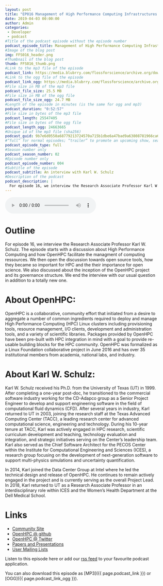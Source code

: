 ```yaml
---
layout: post
title: "EP016 Management of High Performance Computing Infrastructures with OpenHPC"
date: 2019-04-03 00:00:00
author: Admin
categories: 
 - Developer
 - podcast
#Title of the podcast episode without the episode number
podcast_episode_title: Management of High Performance Computing Infrastructures with OpenHPC
#Image of the blog post
img: FFS016_header.png
#Thumbnail of the blog post
thumb: FFS016_thumb.png
#Link to the mp3 file of the episode
podcast_link: https://media.blubrry.com/flossforscience/archive.org/download/FLOSSforscienceEP016OpenHPC/FLOSSforscience_EP016_OpenHPC.mp3
#Link to the ogg file of the episode
podcast_link_ogg: https://media.blubrry.com/flossforscience/archive.org/download/FLOSSforscienceEP016OpenHPC/FLOSSforscience_EP016_OpenHPC.ogg
#File size in MB of the mp3 file
podcast_file_size: 25.5 MB
#File size in MB of the ogg file
podcast_file_size_ogg: 24.7 MB
#Length of the episode in minutes (is the same for ogg and mp3)
podcast_duration: "0:52:57"
#File size in bytes of the mp3 file
podcast_length: 25547405
#File size in bytes of the ogg file
podcast_length_ogg: 24663665
#Unique id of the mp3 file (sha256)
podcast_guid: 9b7e6d0550a68779213724570a715b1dbe6a47bad9a63808781966ca6137759a
#“full” for normal episodes; “trailer” to promote an upcoming show, season, or episode; or “bonus” for extra content related to a show, season, or episode.
podcast_episode_type: full
#Season number only
podcast_season_number: 02
#Episode number only
podcast_episode_number: 004
#Subtitle of the episode 
podcast_subtitle: An interview with Karl W. Schulz
#Description of the podcast
podcast_description: |
  For episode 16, we interview the Research Associate Professor Karl W. Schulz. The episode starts with a discussion about High Performance Computing and how OpenHPC facilitate the managment of computing ressources. We then open the discussion towards open source tools, how they became so important for HPC and the their importance for open science. We also discussed about the inception of the OpenHPC project and its governance structure. We end the interview with our usual question in addition to a totally new one.   
---
```


<audio controls>
  <source src="{{ page.podcast_link_ogg }}" type="audio/ogg">
  <source src="{{ page.podcast_link }}" type="audio/mpeg">
Your browser does not support the audio element.
</audio>

# Outline

For episode 16, we interview the Research Associate Professor Karl W. Schulz. The episode starts with a discussion about High Performance Computing and how OpenHPC facilitate the managment of computing ressources. We then open the discussion towards open source tools, how they became so important for HPC and the their importance for open science. We also discussed about the inception of the OpenHPC project and its governance structure. We end the interview with our usual question in addition to a totally new one. 

# About OpenHPC:


OpenHPC is a collaborative, community effort that initiated from a desire to aggregate a number of common ingredients required to deploy and manage High Performance Computing (HPC) Linux clusters including provisioning tools, resource management, I/O clients, development and administration tools, and a variety of scientific libraries. Packages provided by OpenHPC have been pre-built with HPC integration in mind with a goal to provide re-usable building blocks for the HPC community. OpenHPC was formalized as a Linux Foundation collaborative project in June 2016 and has over 35 institutional members from academia, national labs, and industry.


# About Karl W. Schulz: 


Karl W. Schulz received his Ph.D. from the University of Texas (UT) in 1999.  After completing a one-year post-doc, he transitioned to the commercial software industry working for the CD-Adapco group as a Senior Project Engineer to develop and support engineering software in the field of computational fluid dynamics (CFD).  After several years in industry, Karl returned to UT in 2003, joining the research staff at the Texas Advanced Computing Center (TACC), a leading research center for advanced computational science, engineering and technology. During his 10-year tenure at TACC, Karl was actively engaged in HPC research, scientific curriculum development and teaching, technology evaluation and integration, and strategic initiatives serving on the Center’s leadership team.  Karl also served as the Chief Software Architect for the PECOS Center within the Institute for Computational Engineering and Sciences (ICES), a research group focusing on the development of next-generation software to support multi-physics simulations and uncertainty quantification.

In 2014, Karl joined the Data Center Group at Intel where he led the technical design and release of OpenHPC. He continues to remain actively engaged in the project and is currently serving as the overall Project Lead. In 2018, Karl returned to UT as a Research Associate Professor in an interdisciplinary role within ICES and the Women’s Health Department at the Dell Medical School.


# Links
* [Community Site](https://openhpc.community/)
* [OpenHPC @ github](https://github.com/openhpc/ohp)
* [OpenHPC @ Twitter](https://twitter.com/openhpccomm)
* [Papers and Presentations](https://github.com/openhpc/ohpc/wiki/Papers-and-Presentations)
* [User Mailing Lists](https://groups.io/g/openhpc-users)

Listen to this episode here or add our [rss feed](https://flossforscience.com/feed.xml) to your favourite podcast application. 

You can also download this episode as [MP3]({{ page.podcast_link }}) or [OGG]({{ page.podcast_link_ogg }}). 
